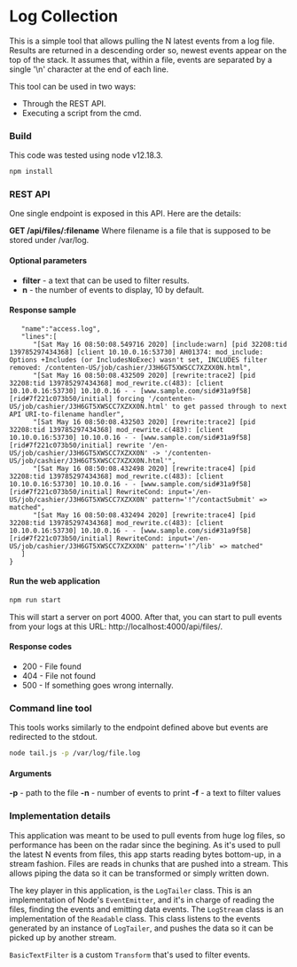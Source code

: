 # Log Collection

This is a simple tool that allows pulling the N latest events from a log file. Results are returned in a descending order so, newest events appear on the top of the stack. It assumes that, within a file, events are separated by a single '\n' character at the end of each line.

This tool can be used in two ways:

* Through the REST API.
* Executing a script from the cmd.

### Build
This code was tested using node v12.18.3.

```bash
npm install
```

### REST API
One single endpoint is exposed in this API. Here are the details:

**GET /api/files/:filename**
Where filename is a file that is supposed to be stored under /var/log.

#### Optional parameters
* **filter** - a text that can be used to filter results.
* **n** - the number of events to display, 10 by default.

#### Response sample
```{
   "name":"access.log",
   "lines":[
      "[Sat May 16 08:50:08.549716 2020] [include:warn] [pid 32208:tid 139785297434368] [client 10.10.0.16:53730] AH01374: mod_include: Options +Includes (or IncludesNoExec) wasn't set, INCLUDES filter removed: /contenten-US/job/cashier/J3H6GT5XWSCC7XZXX0N.html",
      "[Sat May 16 08:50:08.432509 2020] [rewrite:trace2] [pid 32208:tid 139785297434368] mod_rewrite.c(483): [client 10.10.0.16:53730] 10.10.0.16 - - [www.sample.com/sid#31a9f58][rid#7f221c073b50/initial] forcing '/contenten-US/job/cashier/J3H6GT5XWSCC7XZXX0N.html' to get passed through to next API URI-to-filename handler",
      "[Sat May 16 08:50:08.432503 2020] [rewrite:trace2] [pid 32208:tid 139785297434368] mod_rewrite.c(483): [client 10.10.0.16:53730] 10.10.0.16 - - [www.sample.com/sid#31a9f58][rid#7f221c073b50/initial] rewrite '/en-US/job/cashier/J3H6GT5XWSCC7XZXX0N' -> '/contenten-US/job/cashier/J3H6GT5XWSCC7XZXX0N.html'",
      "[Sat May 16 08:50:08.432498 2020] [rewrite:trace4] [pid 32208:tid 139785297434368] mod_rewrite.c(483): [client 10.10.0.16:53730] 10.10.0.16 - - [www.sample.com/sid#31a9f58][rid#7f221c073b50/initial] RewriteCond: input='/en-US/job/cashier/J3H6GT5XWSCC7XZXX0N' pattern='!^/contactSubmit' => matched",
      "[Sat May 16 08:50:08.432494 2020] [rewrite:trace4] [pid 32208:tid 139785297434368] mod_rewrite.c(483): [client 10.10.0.16:53730] 10.10.0.16 - - [www.sample.com/sid#31a9f58][rid#7f221c073b50/initial] RewriteCond: input='/en-US/job/cashier/J3H6GT5XWSCC7XZXX0N' pattern='!^/lib' => matched"
   ]
}
```

#### Run the web application
```bash
npm run start
```
This will start a server on port 4000. After that, you can start to pull events from your logs at this URL: http://localhost:4000/api/files/<log-file>.

#### Response codes
* 200 - File found
* 404 - File not found
* 500 - If something goes wrong internally.

### Command line tool
This tools works similarly to the endpoint defined above but events are redirected to the stdout.
```bash
node tail.js -p /var/log/file.log
```
#### Arguments
**-p** - path to the file
**-n** - number of events to print
**-f** - a text to filter values

### Implementation details
This application was meant to be used to pull events from huge log files, so performance has been on the radar since the begining.
As it's used to pull the latest N events from files, this app starts reading bytes bottom-up, in a stream fashion. Files are reads in chunks that are pushed into a stream. This allows piping the data so it can be transformed or simply written down.

The key player in this application, is the ```LogTailer``` class. This is an implementation of Node's ```EventEmitter```, and it's in charge of reading the files, finding the events and emitting data events. The ```LogStream``` class is an implementation of the ```Readable``` class. This class listens to the events generated by an instance of ```LogTailer```, and pushes the data so it can be picked up by another stream.

```BasicTextFilter``` is a custom ```Transform``` that's used to filter events.

